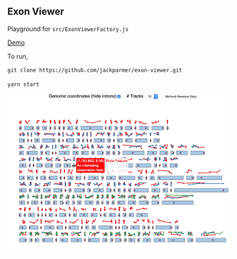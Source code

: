 ## Exon Viewer

Playground for `src/ExonViewerFactory.js`

[Demo](http://exon-viewer.getforge.io/)

To run, 

```
git clone https://github.com/jackparmer/exon-viewer.git

yarn start
```

![exon-viewer](exon_screencast.gif)

